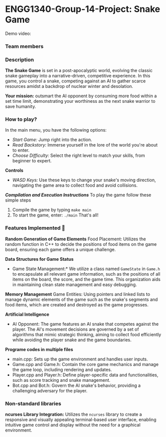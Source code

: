 # ENGG1340-Group-14-Project: Snake Game
Demo video:

### Team members 


### Description
**The Snake Game** is set in a post-apocalyptic world, evolving the classic snake gameplay into a narrative-driven, competitive experience. 
In this game, you control a snake, competing against an AI to gather scarce resources amidst a backdrop of nuclear winter and desolation.

**Your mission:** outsmart the AI opponent by consuming more food within a set time limit, demonstrating your worthiness as the next snake warrior to save humanity.

### How to play? 
In the main menu, you have the following options:
- _Start Game:_ Jump right into the action.
- _Read Backstory:_ Immerse yourself in the lore of the world you're about to enter.
- _Choose Difficulty:_ Select the right level to match your skills, from beginner to expert.

**Controls**
- _WASD Keys:_ Use these keys to change your snake's moving direction, navigating the game area to collect food and avoid collisions.

**_Compilation and Execution Instructions_**
To play the game follow these simple steps
1. Compile the game by typing
`make main`
2. To start the game, enter:
`./main`
That's all!

### Features Implemented 🚀
**Random Generation of Game Elements**
Food Placement: Utilizes the random function in C++ to decide the positions of food items on the game board, ensuring each game offers a unique challenge.

**Data Structures for Game Status**
- Game State Management:* We utilize a class named `GameState` in `Game.h` to encapsulate all relevant game information, such as the positions of all items on the board, the score, and the game time. This organization aids in maintaining clean state management and easy debugging.

**Memory Management**
Game Entities: Using pointers and linked lists to manage dynamic elements of the game such as the snake's segments and food items, which are created and destroyed as the game progresses.

**Artificial Intelligence**
- AI Opponent: The game features an AI snake that competes against the player. The AI's movement decisions are governed by a set of algorithms that mimic strategic thinking, aiming to collect food efficiently while avoiding the player snake and the game boundaries.

**Programe codes in multiple files**
  - main.cpp: Sets up the game environment and handles user inputs.
  - Game.cpp and Game.h: Contain the core game mechanics and manage the game loop, including rendering and updates.
  - Player.cpp and Player.h: Define player-specific data and functionalities, such as score tracking and snake management.
  - Bot.cpp and Bot.h: Govern the AI snake's behavior, providing a challenging adversary for the player.

### Non-standard libraries
**ncurses Library Integration:** Utilizes the `ncurses` library to create a responsive and visually appealing terminal-based user interface, enabling intuitive game control and display without the need for a graphical environment.

